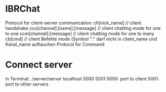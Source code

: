# IBRChat
Protocol for client-server communication:
ch[nick_name]				// client handshake
cco[channel]:[name]:[message]		// client chatting mode for one to one
ccm[channel]:[message]			// client chatting mode for one to many
cb[cmd]					// client Befehle mode
(Symbol ":" darf nicht in client_name und Kanal_name auftauchen
Protocol for Command:

# Connect server
in Terminal:
./server/server localhost 5000 5001
5000: port to client
5001: port to other servers
